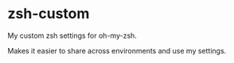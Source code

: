 # zsh-custom

My custom zsh settings for oh-my-zsh.

Makes it easier to share across environments and use my settings.
